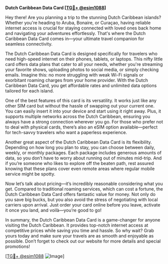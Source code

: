 **Dutch Caribbean Data Card [[TG💪+ @esim1088](https://t.me/s/esim1088)]**

Hey there! Are you planning a trip to the stunning Dutch Caribbean islands? Whether you're heading to Aruba, Bonaire, or Curaçao, having reliable internet access is crucial for staying connected with loved ones back home and navigating your adventures effortlessly. That's where the Dutch Caribbean Data Card comes in—your ultimate travel companion for seamless connectivity.

The Dutch Caribbean Data Card is designed specifically for travelers who need high-speed internet on their phones, tablets, or laptops. This nifty little card offers data plans that cater to all your needs, whether you're streaming your favorite shows, uploading photos to social media, or simply checking emails. Imagine this: no more struggling with weak Wi-Fi signals or exorbitant roaming charges from your home provider. With the Dutch Caribbean Data Card, you get affordable rates and unlimited data options tailored for each island.

One of the best features of this card is its versatility. It works just like any other SIM card but without the hassle of swapping out your current one. You can easily insert it into your device and start using it right away. Plus, it supports multiple networks across the Dutch Caribbean, ensuring you always have a strong connection wherever you go. For those who prefer not to deal with physical cards, there’s also an eSIM option available—perfect for tech-savvy travelers who want a paperless experience.

Another great aspect of the Dutch Caribbean Data Card is its flexibility. Depending on how long you plan to stay, you can choose between daily, weekly, or monthly packages. Each package includes generous amounts of data, so you don’t have to worry about running out of minutes mid-trip. And if you’re someone who likes to explore off the beaten path, rest assured knowing that these plans cover even remote areas where regular mobile service might be spotty.

Now let’s talk about pricing—it’s incredibly reasonable considering what you get. Compared to traditional roaming services, which can cost a fortune, the Dutch Caribbean Data Card offers fantastic value for money. Not only do you save big bucks, but you also avoid the stress of negotiating with local carriers upon arrival. Just order your card online before you leave, activate it once you land, and voilà—you’re good to go!

In summary, the Dutch Caribbean Data Card is a game-changer for anyone visiting the Dutch Caribbean. It provides top-notch internet access at competitive prices while saving you time and hassle. So why wait? Grab yours today and make sure your travels are as smooth and enjoyable as possible. Don’t forget to check out our website for more details and special promotions!

[[TG💪+ @esim1088](https://t.me/s/esim1088) ![Image](https://i.postimg.cc/Y0z9fWf4/image.png)]